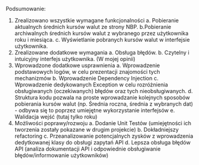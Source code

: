 Podsumowanie:
1. Zrealizowano wszystkie wymagane funkcjonalności
   a. Pobieranie aktualnych średnich kursów walut ze strony NBP.
   b.Pobieranie archiwalnych średnich kursów walut z wybranego przez użytkownika roku i miesiąca.
   c. Wyświetlanie pobranych kursów walut w interfejsie użytkownika.
2. Zrealizowane dodatkowe wymagania
   a. Obsługa błędów.
   b. Czytelny i intuicyjny interfejs użytkownika. (W mojej opinii)
3. Wprowadzone dodatkowe usprawnienia
   a. Wprowadzenie podstawowych logów, w celu prezentacji znajomości tych mechanizmów
   b. Wprowadzenie Dependency Injection
   c. Wprowadzenie dedykowanych Exception w celu rozróżnienia obsługiwanych (oczekiwanych) błędów oraz tych nieobsługiwanych.
   d. Struktura kodu pozwala na proste wprowadzanie kolejnych sposobów pobierania kursów walut (np. Średnia roczna, średnia z wybranych dat) - odbywa się to poprzez umiejętne wykorzystanie interfejsów
   e. Walidacja wejść (tutaj tylko roku)
5. Możliwości poprawy/rozwoju
   a. Dodanie Unit Testów (umiejętności ich tworzenia zostały pokazane w drugim projekcie)
   b. Dokładniejszy refactoring
   c. Przeanalizowanie potencjalnych zysków z wprowadzenia dedytkowanej klasy do obsługi zapytań API
   d. Lepsza obsługa błędów API (analiza dokumentacji API i odpowiednie obsługiwanie błędów/informowanie użytkowników)
